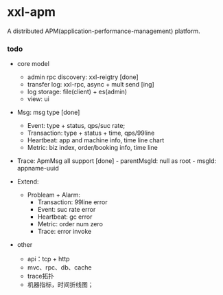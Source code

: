 # xxl-apm
A distributed APM(application-performance-management) platform.


### todo
- core model
    - admin rpc discovery: xxl-reigtry [done]
    - transfer log: xxl-rpc, async + mult send [ing]
    - log storage: file(client) + es(admin)
    - view: ui  
- Msg: msg type [done]
    - Event: type + status, qps/suc rate;
    - Transaction: type + status + time, qps/99line
    - Heartbeat: app and machine info, time line chart 
    - Metric: biz index, order/booking info, time line
- Trace: ApmMsg all support [done]
        - parentMsgId: null as root
        - msgId: appname-uuid
- Extend: 
    - Probleam + Alarm:
        - Transaction: 99line error
        - Event: suc rate error
        - Heartbeat: gc error 
        - Metric: order num zero
        - Trace: error invoke
        
- other
    - api：tcp + http
    - mvc、rpc、db、cache
    - trace拓扑
    - 机器指标，时间折线图；
